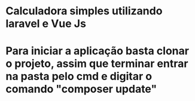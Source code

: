 # Calculadora simples utilizando laravel e Vue Js
# Para iniciar a aplicação basta clonar o projeto, assim que terminar entrar na pasta pelo cmd e digitar o comando "composer update"
